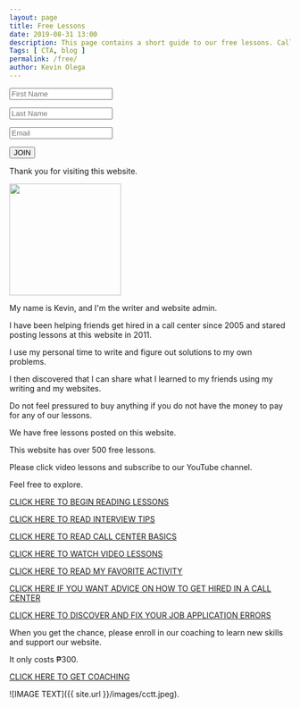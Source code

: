 ```yaml
--- 
layout: page 
title: Free Lessons
date: 2019-08-31 13:00
description: This page contains a short guide to our free lessons. Call Center Training Tips contains over 500 lessons for job applicants, BPO workers and home based freelancers.
Tags: [ CTA, blog ]
permalink: /free/ 
author: Kevin Olega 
--- 
```

<form method="post" action="https://sendfox.com/form/1dqx00/1jy8je" class="sendfox-form" id="1jy8je" data-async="true" data-recaptcha="true">
<p><input type="text" placeholder="First Name" name="first_name" required /></p>
<p><input type="text" placeholder="Last Name" name="last_name" required /></p>
<p><input type="email" placeholder="Email" name="email" required /></p>
<!-- no botz please -->
<div style="position: absolute; left: -5000px;" aria-hidden="true"><input type="text" name="a_password" tabindex="-1" value="" autocomplete="off" /></div>
<p><button type="submit">JOIN</button></p>
</form>
<script src="https://sendfox.com/js/form.js"></script>
			


Thank you for visiting this website.

<img src="{{ site.url }}/images/2019-07-Kevin-Gray.jpg" width="200">

My name is Kevin, and I'm the writer and website admin.

I have been helping friends get hired in a call center since 2005 and stared posting lessons at this website in 2011.

I use my personal time to write and figure out solutions to my own problems.

I then discovered that I can share what I learned to my friends using my writing and my websites.

Do not feel pressured to buy anything if you do not have the money to pay for any of our lessons.

We have free lessons posted on this website.

This website has over 500 free lessons.

Please click video lessons and subscribe to our YouTube channel.

Feel free to explore.

[CLICK HERE TO BEGIN READING LESSONS](https://callcentertrainingtips.com)

[CLICK HERE TO READ INTERVIEW TIPS](https://callcentertrainingtips.com/interview)

[CLICK HERE TO READ CALL CENTER BASICS](https://callcentertrainingtips.com/interview)

[CLICK HERE TO WATCH VIDEO LESSONS](https://callcentertrainingtips.com/yt)

[CLICK HERE TO READ MY FAVORITE ACTIVITY](https://callcentertrainingtips.com/manifesto)

[CLICK HERE IF YOU WANT ADVICE ON HOW TO GET HIRED IN A CALL CENTER](https://callcentertrainingtips.com/4hired)

[CLICK HERE TO DISCOVER AND FIX YOUR JOB APPLICATION ERRORS](https://callcentertrainingtips.com/fix)

When you get the chance, please enroll in our coaching to learn new skills and support our website.

It only costs ₱300.

<a href="https://callcentertrainingtips.com/6WEL250/" class="button focus">CLICK HERE TO GET COACHING</a>

![IMAGE TEXT]({{ site.url }}/images/cctt.jpeg).